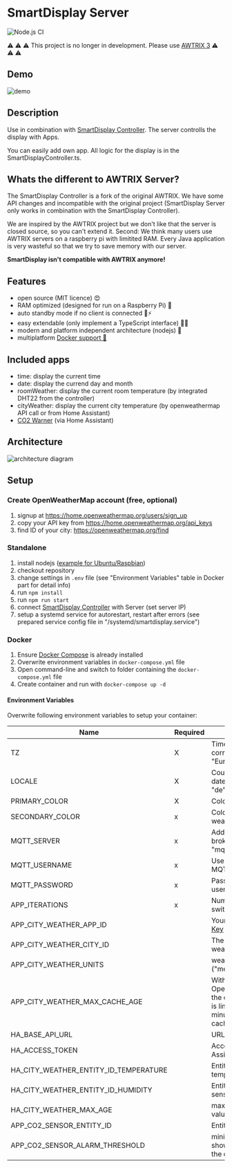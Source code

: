 # SmartDisplay Server

![Node.js CI](https://github.com/Smart-Display/SmartDisplay-Server/workflows/Node.js%20CI/badge.svg)

⚠ ⚠ ⚠ This project is no longer in development. Please use [AWTRIX 3](https://blueforcer.github.io/awtrix3/) ⚠ ⚠ ⚠

## Demo

![demo](https://github.com/Smart-Display/SmartDisplay-Server/blob/master/docs/demo.gif?raw=true)

## Description

Use in combination with [SmartDisplay Controller](https://github.com/MCeddy/SmartDisplay-Controller).
The server controlls the display with Apps.

You can easily add own app. All logic for the display is in the SmartDisplayController.ts.

## Whats the different to AWTRIX Server?

The SmartDisplay Controller is a fork of the original AWTRIX. We have some API changes and incompatible with the original project (SmartDisplay Server only works in combination with the SmartDisplay Controller).

We are inspired by the AWTRIX project but we don't like that the server is closed source, so you can't extend it.
Second: We think many users use AWTRIX servers on a raspberry pi with limitited RAM. Every Java application is very wasteful so that we try to save memory with our server.

**SmartDisplay isn't compatible with AWTRIX anymore!**

## Features

- open source (MIT licence) 😍
- RAM optimized (designed for run on a Raspberry Pi) 🚀
- auto standby mode if no client is connected 🔌⚡
- easy extendable (only implement a TypeScript interface) 👩‍💻
- modern and platform independent architecture (nodejs) 🐧
- multiplatform [Docker support 🐳](https://hub.docker.com/r/mceddy/smartdisplay-server)

## Included apps

- time: display the current time
- date: display the currend day and month
- roomWeather: display the current room temperature (by integrated DHT22 from the controller)
- cityWeather: display the current city temperature (by openweathermap API call or from Home Assistant)
- [CO2 Warner](https://github.com/coding-lemur/co2-meter-esp32) (via Home Assistant)

## Architecture

![architecture diagram](https://github.com/Smart-Display/SmartDisplay-Server/blob/master/docs/architecture.png?raw=true)

## Setup

### Create OpenWeatherMap account (free, optional)

1. signup at <https://home.openweathermap.org/users/sign_up>
2. copy your API key from <https://home.openweathermap.org/api_keys>
3. find ID of your city: <https://openweathermap.org/find>

### Standalone

1. install nodejs ([example for Ubuntu/Raspbian](https://tecadmin.net/install-latest-nodejs-npm-on-ubuntu/))
2. checkout repository
3. change settings in `.env` file (see "Environment Variables" table in Docker part for detail info)
4. run `npm install`
5. run `npm run start`
6. connect [SmartDisplay Controller](https://github.com/MCeddy/SmartDisplay-Controller) with Server (set server IP)
7. setup a systemd service for autorestart, restart after errors (see prepared service config file in "/systemd/smartdisplay.service")

### Docker

1. Ensure [Docker Compose](https://docs.docker.com/compose/) is already installed
2. Overwrite environment variables in `docker-compose.yml` file
3. Open command-line and switch to folder containing the `docker-compose.yml` file
4. Create container and run with `docker-compose up -d`

#### Environment Variables

Overwrite following environment variables to setup your container:

| Name                                  | Required | Description                                                                                                        |
| ------------------------------------- | -------- | ------------------------------------------------------------------------------------------------------------------ |
| TZ                                    | X        | Timezone to show the correct time (e.g. "Europe/Berlin")                                                           |
| LOCALE                                | X        | Country code for loading date time settings (e.g. "de")                                                            |
| PRIMARY_COLOR                         | X        | Color used by most texts                                                                                           |
| SECONDARY_COLOR                       | x        | Color used by city-weather app                                                                                     |
| MQTT_SERVER                           | x        | Address of the MQTT broker in format "mqtt://192.168.1.1:1883"                                                     |
| MQTT_USERNAME                         | x        | Username to access the MQTT Broker                                                                                 |
| MQTT_PASSWORD                         | x        | Password of the MQTT user                                                                                          |
| APP_ITERATIONS                        | x        | Number of seconds before switching to the next app                                                                 |
| APP_CITY_WEATHER_APP_ID               |          | Your [OpenWeathermap API Key](https://home.openweathermap.org/api_keys)                                            |
| APP_CITY_WEATHER_CITY_ID              |          | The [City ID](https://openweathermap.org/find) for external weather data                                           |
| APP_CITY_WEATHER_UNITS                |          | weather data unit forma ("metric" or "imperial")                                                                   |
| APP_CITY_WEATHER_MAX_CACHE_AGE        |          | With an free OpenWeatherMap account the count of API requests is limited. How many minutes should the data cached? |
| HA_BASE_API_URL                       |          | URL to Home Assistant API                                                                                          |
| HA_ACCESS_TOKEN                       |          | Access token for Home Assistant API                                                                                |
| HA_CITY_WEATHER_ENTITY_ID_TEMPERATURE |          | Entity ID of the temperature sensor                                                                                                                   |
| HA_CITY_WEATHER_ENTITY_ID_HUMIDITY    |          | Entity ID of the humidity sensor                                                                                                                   |
| HA_CITY_WEATHER_MAX_AGE               |          | max minutes for sensor values to accept as valid                                                                                                                   |
| APP_CO2_SENSOR_ENTITY_ID              |          | Entity ID of the CO2 sensor                                                                                        |
| APP_CO2_SENSOR_ALARM_THRESHOLD        |          | minimum sensor value to show the ventilate alarm on the display                                                    |

